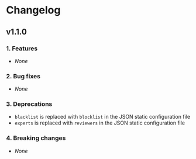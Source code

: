 # Changelog

## v1.1.0

### 1. Features

- _None_

### 2. Bug fixes

- _None_

### 3. Deprecations

- `blacklist` is replaced with `blocklist` in the JSON static configuration file
- `experts` is replaced with `reviewers` in the JSON static configuration file

### 4. Breaking changes

- _None_

